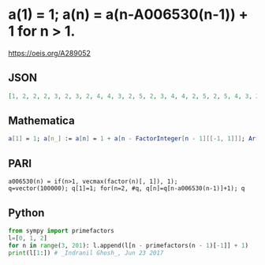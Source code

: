# a\(1\) \= 1; a\(n\) \= a\(n\-A006530\(n\-1\)\) \+ 1 for n \> 1\.
https://oeis.org/A289052
## JSON
```JSON
[1, 2, 2, 2, 3, 2, 3, 2, 4, 4, 3, 2, 5, 2, 3, 4, 4, 2, 5, 2, 5, 4, 3, 2, 5, 6, 3, 6, 5, 2, 7, 2, 8, 4, 3, 6, 5, 2, 3, 4, 7, 2, 7, 2, 5, 8, 3, 2, 9, 8, 9, 4, 5, 2, 5, 6, 9, 4, 3, 2, 7, 2, 3, 10, 4, 6, 7, 2, 5, 4, 11, 2, 5, 2, 3, 12, 5, 8, 7, 2, 13, 8, 3, 2, 9, 6, 3, 4, 9, 2, 7, 8, 5, 4, 3, 6, 5]
```
## Mathematica
```Mathematica
a[1] = 1; a[n_] := a[n] = 1 + a[n - FactorInteger[n - 1][[-1, 1]]]; Array[a, 97] (* _Michael De Vlieger_, Jun 26 2017 *)
```
## PARI
```PARI
a006530(n) = if(n>1, vecmax(factor(n)[, 1]), 1);
q=vector(100000); q[1]=1; for(n=2, #q, q[n]=q[n-a006530(n-1)]+1); q
```
## Python
```Python
from sympy import primefactors
l=[0, 1, 2]
for n in range(3, 201): l.append(l[n - primefactors(n - 1)[-1]] + 1)
print(l[1:]) # _Indranil Ghosh_, Jun 23 2017
```
